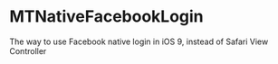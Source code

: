 # MTNativeFacebookLogin
The way to use Facebook native login in iOS 9, instead of Safari View Controller
